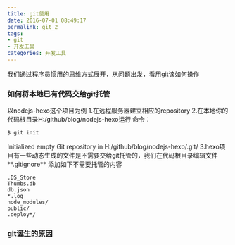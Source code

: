 ```yaml
---
title: git使用
date: 2016-07-01 08:49:17
permalink: git_2
tags:
- git
- 开发工具
categories: 开发工具
---
```


我们通过程序员惯用的思维方式展开，从问题出发，看用git该如何操作

### 如何将本地已有代码交给git托管
以nodejs-hexo这个项目为例
1.在远程服务器建立相应的repository
2.在本地你的代码根目录H:/github/blog/nodejs-hexo运行
命令：
```{bash}
$ git init
```
Initialized empty Git repository in H:/github/blog/nodejs-hexo/.git/
3.hexo项目有一些动态生成的文件是不需要交给git托管的，我们在代码根目录编辑文件**.gitignore** 添加如下不需要托管的内容
```{bash}
.DS_Store
Thumbs.db
db.json
*.log
node_modules/
public/
.deploy*/
```

### git诞生的原因

